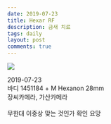```yaml
---
date: 2019-07-23
title: Hexar RF
description: 금새 치료
tags: daily
layout: post
comments: true
---
```


<img src="https://n2wb.files.wordpress.com/2019/07/ac167b9e-6d94-4d8e-93b4-09e79010379b.jpg" class="size-full wp-image-168">

2019-07-23
<br>
바디 1451184 + M Hexanon 28mm
<br>
장씨카메라, 가산카메라
<br> <br>
무한대 이중상 맞는 것인가 확인 요망
